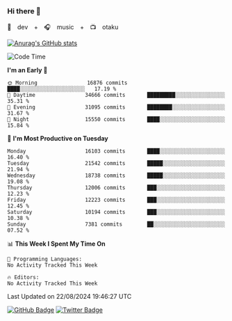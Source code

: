 ### Hi there 👋

🚀　dev　+　🎧　music　+　📺　otaku


[![Anurag's GitHub stats](https://github-readme-stats.vercel.app/api?username=koheitasaka&count_private=true&show_icons=true&theme=monokai)](https://github.com/koheitasaka/github-readme-stats)

<!--START_SECTION:waka-->
![Code Time](http://img.shields.io/badge/Code%20Time-1%2C161%20hrs%2023%20mins-blue)

**I'm an Early 🐤** 

```text
🌞 Morning                16876 commits       ████░░░░░░░░░░░░░░░░░░░░░   17.19 % 
🌆 Daytime                34666 commits       █████████░░░░░░░░░░░░░░░░   35.31 % 
🌃 Evening                31095 commits       ████████░░░░░░░░░░░░░░░░░   31.67 % 
🌙 Night                  15550 commits       ████░░░░░░░░░░░░░░░░░░░░░   15.84 % 
```
📅 **I'm Most Productive on Tuesday** 

```text
Monday                   16103 commits       ████░░░░░░░░░░░░░░░░░░░░░   16.40 % 
Tuesday                  21542 commits       █████░░░░░░░░░░░░░░░░░░░░   21.94 % 
Wednesday                18738 commits       █████░░░░░░░░░░░░░░░░░░░░   19.08 % 
Thursday                 12006 commits       ███░░░░░░░░░░░░░░░░░░░░░░   12.23 % 
Friday                   12223 commits       ███░░░░░░░░░░░░░░░░░░░░░░   12.45 % 
Saturday                 10194 commits       ███░░░░░░░░░░░░░░░░░░░░░░   10.38 % 
Sunday                   7381 commits        ██░░░░░░░░░░░░░░░░░░░░░░░   07.52 % 
```


📊 **This Week I Spent My Time On** 

```text
💬 Programming Languages: 
No Activity Tracked This Week

🔥 Editors: 
No Activity Tracked This Week
```


 Last Updated on 22/08/2024 19:46:27 UTC
<!--END_SECTION:waka-->

[![GitHub Badge](https://img.shields.io/badge/GitHub-100000?style=for-the-badge&logo=github&logoColor=white)](https://github.com/koheitasaka)
[![Twitter Badge](https://img.shields.io/badge/Twitter-1DA1F2?style=for-the-badge&logo=twitter&logoColor=white)](https://twitter.com/sleep_asleep_)
